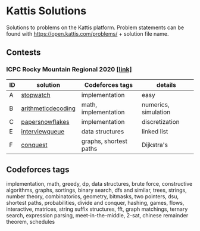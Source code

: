 # Kattis Solutions

Solutions to problems on the Kattis platform. Problem statements can be found with https://open.kattis.com/problems/ + solution file name.

## Contests

### ICPC Rocky Mountain Regional 2020 [[link]](https://rmc20.kattis.com/problems)

ID | solution | Codeforces tags | details
---|----------|-----------------|---
A  | [stopwatch](stopwatch.cpp) | implementation | easy
B  | [arithmeticdecoding](arithmeticdecoding.cpp) | math, implementation | numerics, simulation
C  | [papersnowflakes](papersnowflakes.cpp) | implementation | discretization
E  | [interviewqueue](interviewqueue.cpp) | data structures | linked list
F  | [conquest](conquest.cpp) | graphs, shortest paths | Dijkstra's

## Codeforces tags

implementation, math, greedy, dp, data structures, brute force, constructive algorithms, graphs, sortings, binary search, dfs and similar, trees, strings, number theory, combinatorics, geometry, bitmasks, two pointers, dsu, shortest paths, probabilities, divide and conquer, hashing, games, flows, interactive, matrices, string suffix structures, fft, graph matchings, ternary search, expression parsing, meet-in-the-middle, 2-sat, chinese remainder theorem, schedules
